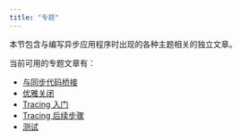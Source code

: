 ```yaml
---
title: "专题"
---
```


本节包含与编写异步应用程序时出现的各种主题相关的独立文章。

当前可用的专题文章有：

- [与同步代码桥接](/tokio/topics/bridging)
- [优雅关闭](/tokio/topics/shutdown)
- [Tracing 入门](/tokio/topics/tracing)
- [Tracing 后续步骤](/tokio/topics/tracing-next-steps)
- [测试](/tokio/topics/testing)
